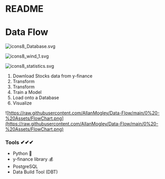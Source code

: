 # README

# Data Flow

![icons8_Database.svg](README%205816533024a74c30aa7a543118c2f8f1/icons8_Database.svg)

![icons8_wind_1.svg](README%205816533024a74c30aa7a543118c2f8f1/icons8_wind_1.svg)

![icons8_statistics.svg](README%205816533024a74c30aa7a543118c2f8f1/icons8_statistics.svg)

1. Download Stocks data from y-finance
2. Transform
3. Transform
4. Train a Model
5. Load onto a Database
6. Visualize

![https://raw.githubusercontent.com/AllanMogley/Data-Flow/main/0%20-%20Assets/FlowChart.png](https://raw.githubusercontent.com/AllanMogley/Data-Flow/main/0%20-%20Assets/FlowChart.png)

### Tools ✔✔✔

- Python 🐍
- y-finance library 💰
- PostgreSQL
- Data Build Tool (DBT)